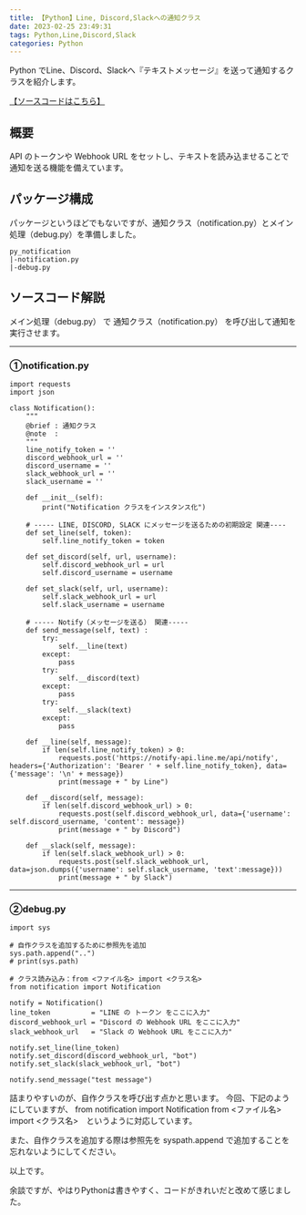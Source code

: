 ```yaml
---
title: 【Python】Line, Discord,Slackへの通知クラス
date: 2023-02-25 23:49:31
tags: Python,Line,Discord,Slack
categories: Python
---
```


Python でLine、Discord、Slackへ『テキストメッセージ』を送って通知するクラスを紹介します。

[【ソースコードはこちら】](https://github.com/atman-33/notification-python)

## 概要
API のトークンや Webhook URL をセットし、テキストを読み込ませることで通知を送る機能を備えています。

## パッケージ構成
パッケージというほどでもないですが、通知クラス（notification.py）とメイン処理（debug.py）を準備しました。

```
py_notification
|-notification.py
|-debug.py
```

## ソースコード解説
メイン処理（debug.py） で 通知クラス（notification.py） を呼び出して通知を実行させます。

___
### ①notification.py

```
import requests
import json

class Notification():
    """
    @brief : 通知クラス
    @note  :
    """
    line_notify_token = ''
    discord_webhook_url = ''
    discord_username = ''
    slack_webhook_url = ''
    slack_username = ''

    def __init__(self):
        print("Notification クラスをインスタンス化")

    # ----- LINE, DISCORD, SLACK にメッセージを送るための初期設定 関連----
    def set_line(self, token):
        self.line_notify_token = token

    def set_discord(self, url, username):
        self.discord_webhook_url = url
        self.discord_username = username

    def set_slack(self, url, username):
        self.slack_webhook_url = url
        self.slack_username = username        

    # ----- Notify（メッセージを送る） 関連-----
    def send_message(self, text) :
        try:
            self.__line(text)
        except:
            pass
        try:
            self.__discord(text)
        except:
            pass
        try:
            self.__slack(text)
        except:
            pass

    def __line(self, message):
        if len(self.line_notify_token) > 0:
            requests.post('https://notify-api.line.me/api/notify', headers={'Authorization': 'Bearer ' + self.line_notify_token}, data={'message': '\n' + message})
            print(message + " by Line")

    def __discord(self, message):
        if len(self.discord_webhook_url) > 0:
            requests.post(self.discord_webhook_url, data={'username': self.discord_username, 'content': message})
            print(message + " by Discord")

    def __slack(self, message):
        if len(self.slack_webhook_url) > 0:
            requests.post(self.slack_webhook_url, data=json.dumps({'username': self.slack_username, 'text':message}))
            print(message + " by Slack")
```

___
### ②debug.py
```
import sys

# 自作クラスを追加するために参照先を追加
sys.path.append("..")
# print(sys.path)

# クラス読み込み：from <ファイル名> import <クラス名>
from notification import Notification

notify = Notification()
line_token          = "LINE の トークン をここに入力"
discord_webhook_url = "Discord の Webhook URL をここに入力"
slack_webhook_url   = "Slack の Webhook URL をここに入力"

notify.set_line(line_token)
notify.set_discord(discord_webhook_url, "bot")
notify.set_slack(slack_webhook_url, "bot")

notify.send_message("test message")
```

詰まりやすいのが、自作クラスを呼び出す点かと思います。
今回、下記のようにしていますが、
from notification import Notification
from <ファイル名> import <クラス名>　というように対応しています。

また、自作クラスを追加する際は参照先を syspath.append で追加することを忘れないようにしてください。

以上です。

余談ですが、やはりPythonは書きやすく、コードがきれいだと改めて感じました。
